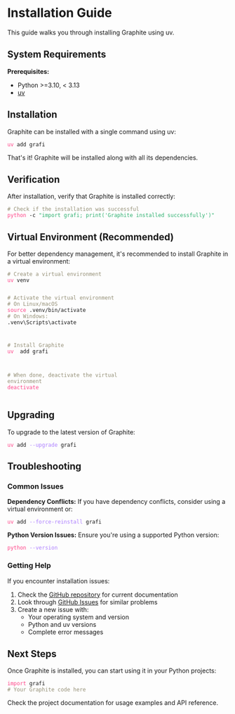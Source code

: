 # Installation Guide

This guide walks you through installing Graphite using uv.

## System Requirements

**Prerequisites:**

- Python >=3.10, < 3.13
- [uv](https://docs.astral.sh/uv/#installation)

## Installation

Graphite can be installed with a single command using uv:

<!-- ```bash
uv add grafi
``` -->

<div class="bash"><pre>
<code><span style="color:#FF4689">uv</span> add grafi</code></pre></div>

That's it! Graphite will be installed along with all its dependencies.

## Verification

After installation, verify that Graphite is installed correctly:

<!-- ```bash
# Check if the installation was successful
python -c "import grafi; print('Graphite installed successfully')"
``` -->

<div class="bash"><pre>
<code><span style="color:#959077"># Check if the installation was successful</span>
<span style="color:#FF4689">python</span> -c <span style="color:#2fb170">"import grafi; print('Graphite installed successfully')"</span></code></pre></div>

## Virtual Environment (Recommended)

For better dependency management, it's recommended to install Graphite in a virtual environment:

<!-- ```bash
# Create a virtual environment
uv venv

# Activate the virtual environment
# On Linux/macOS:
source .venv/bin/activate
# On Windows:
graphite-env\Scripts\activate

# Install Graphite
uv add grafi

# When done, deactivate the virtual environment
deactivate
``` -->

<div class="bash"><pre>
<code><span style="color:#959077"># Create a virtual environment</span>
<span style="color:#FF4689">uv</span> venv

<span style="color:#959077"># Activate the virtual environment</span>
<span style="color:#959077"># On Linux/macOS</span>
<span style="color:#FF4689">source</span> .venv/bin/activate
<span style="color:#959077"># On Windows:</span>
.venv\Scripts\activate

<span style="color:#959077"># Install Graphite</span>
<span style="color:#FF4689">uv </span> add grafi

<span style="color:#959077"># When done, deactivate the virtual environment</span>
<span style="color:#FF4689">deactivate</span></code></pre></div>

## Upgrading

To upgrade to the latest version of Graphite:

<!-- ```bash
uv add --upgrade grafi
``` -->

<div class="bash"><pre>
<code><span style="color:#FF4689">uv</span> add <span style="color:#AE81FF">--upgrade</span> grafi</code></pre></div>

## Troubleshooting

### Common Issues


**Dependency Conflicts:**
If you have dependency conflicts, consider using a virtual environment or:

<!-- ```bash
uv add --force-reinstall grafi
``` -->

<div class="bash"><pre>
<code><span style="color:#FF4689">uv</span> add <span style="color:#AE81FF">--force-reinstall</span> grafi</code></pre></div>

**Python Version Issues:**
Ensure you're using a supported Python version:

<!-- ```bash
python --version
``` -->

<div class="bash"><pre>
<code><span style="color:#FF4689">python</span> <span style="color:#AE81FF">--version</span></code></pre></div>

### Getting Help

If you encounter installation issues:

1. Check the [GitHub repository](https://github.com/binome-dev/graphite) for current documentation
2. Look through [GitHub Issues](https://github.com/binome-dev/graphite/issues) for similar problems
3. Create a new issue with:
   - Your operating system and version
   - Python and uv versions
   - Complete error messages

## Next Steps

Once Graphite is installed, you can start using it in your Python projects:

<!-- ```python
import grafi
# Your Graphite code here
``` -->
<div class="bash"><pre>
<code><span style="color:#FF4689">import</span> grafi</span>
<span style="color:#959077"># Your Graphite code here</span></code></pre></div>

Check the project documentation for usage examples and API reference.
